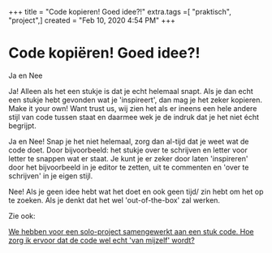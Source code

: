 +++
title = "Code kopieren! Goed idee?!"
extra.tags =[ "praktisch", "project",]
created = "Feb 10, 2020 4:54 PM"
+++
# Code kopiëren! Goed idee?!


Ja en Nee

Ja!
Alleen als het een stukje is dat je echt helemaal snapt. Als je dan echt een stukje hebt gevonden wat je 'inspireert', dan mag je het zeker kopieren. Make it your own! Want trust us, wij zien het als er ineens een hele andere stijl van code tussen staat en daarmee wek je de indruk dat je het niet écht begrijpt. 

Ja en Nee! 
Snap je het niet helemaal, zorg dan al-tijd dat je weet wat de code doet. Door bijvoorbeeld: het stukje over te schrijven en letter voor letter te snappen wat er staat. Je kunt je er zeker door laten 'inspireren' door het bijvoorbeeld in je editor te zetten, uit te commenten en 'over te schrijven' in je eigen stijl.

Nee! 
Als je geen idee hebt wat het doet en ook geen tijd/ zin hebt om het op te zoeken. Als je denkt dat het wel 'out-of-the-box' zal werken.  

Zie ook:

[We hebben voor een solo-project samengewerkt aan een stuk code. Hoe zorg ik ervoor dat de code wel echt 'van mijzelf' wordt?](@/we-hebben-voor-een-solo-project-samengewerkt-aan-een-stuk-code.-hoe-zorg-ik-ervoor-dat-de-code-wel-echt-"van-mijzelf"-wordt.md)